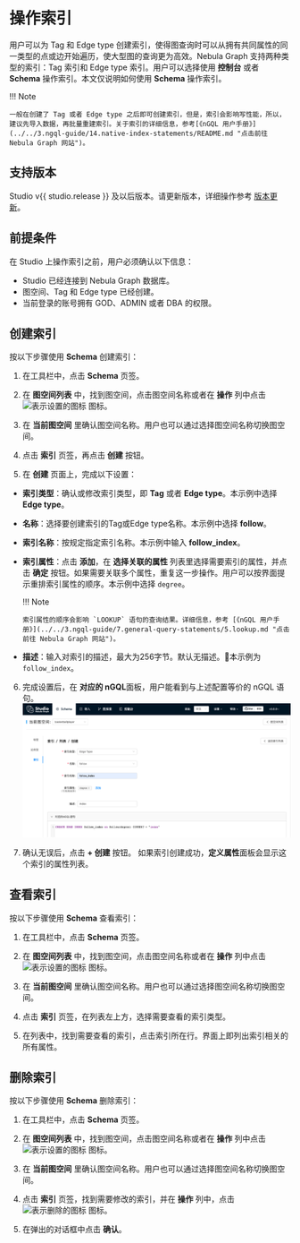 # 操作索引

用户可以为 Tag 和 Edge type 创建索引，使得图查询时可以从拥有共同属性的同一类型的点或边开始遍历，使大型图的查询更为高效。Nebula Graph 支持两种类型的索引：Tag 索引和 Edge type 索引。用户可以选择使用 **控制台** 或者 **Schema** 操作索引。本文仅说明如何使用 **Schema** 操作索引。

!!! Note

    一般在创建了 Tag 或者 Edge type 之后即可创建索引，但是，索引会影响写性能，所以，建议先导入数据，再批量重建索引。关于索引的详细信息，参考[《nGQL 用户手册》](../../3.ngql-guide/14.native-index-statements/README.md "点击前往 Nebula Graph 网站")。

## 支持版本

Studio v{{ studio.release }} 及以后版本。请更新版本，详细操作参考 [版本更新](../about-studio/st-ug-check-updates.md)。

## 前提条件

在 Studio 上操作索引之前，用户必须确认以下信息：

- Studio 已经连接到 Nebula Graph 数据库。
- 图空间、Tag 和 Edge type 已经创建。
- 当前登录的账号拥有 GOD、ADMIN 或者 DBA 的权限。

## 创建索引

按以下步骤使用 **Schema** 创建索引：

1. 在工具栏中，点击 **Schema** 页签。

2. 在 **图空间列表** 中，找到图空间，点击图空间名称或者在 **操作** 列中点击 ![表示设置的图标](../figs/st-ug-018.png "设置") 图标。

3. 在 **当前图空间** 里确认图空间名称。用户也可以通过选择图空间名称切换图空间。

4. 点击 **索引** 页签，再点击 **创建** 按钮。

5. 在 **创建** 页面上，完成以下设置：

  - **索引类型**：确认或修改索引类型，即 **Tag** 或者 **Edge type**。本示例中选择 **Edge type**。
  - **名称**：选择要创建索引的Tag或Edge type名称。本示例中选择 **follow**。
  - **索引名称**：按规定指定索引名称。本示例中输入 **follow_index**。
  - **索引属性**：点击 **添加**，在 **选择关联的属性** 列表里选择需要索引的属性，并点击 **确定** 按钮。如果需要关联多个属性，重复这一步操作。用户可以按界面提示重排索引属性的顺序。本示例中选择 `degree`。

    !!! Note

        索引属性的顺序会影响 `LOOKUP` 语句的查询结果。详细信息，参考 [《nGQL 用户手册》](../../3.ngql-guide/7.general-query-statements/5.lookup.md "点击前往 Nebula Graph 网站")。

  - **描述**：输入对索引的描述，最大为256字节。默认无描述。本示例为 `follow_index`。

6. 完成设置后，在 **对应的 nGQL**面板，用户能看到与上述配置等价的 nGQL 语句。  
![为Edge type action 创建索引](../figs/st-ug-023-2.png "创建索引")

7. 确认无误后，点击 **+ 创建** 按钮。
  如果索引创建成功，**定义属性**面板会显示这个索引的属性列表。

## 查看索引

按以下步骤使用 **Schema** 查看索引：

1. 在工具栏中，点击 **Schema** 页签。

2. 在 **图空间列表** 中，找到图空间，点击图空间名称或者在 **操作** 列中点击 ![表示设置的图标](../figs/st-ug-018.png "设置") 图标。

3. 在 **当前图空间** 里确认图空间名称。用户也可以通过选择图空间名称切换图空间。

4. 点击 **索引** 页签，在列表左上方，选择需要查看的索引类型。

5. 在列表中，找到需要查看的索引，点击索引所在行。界面上即列出索引相关的所有属性。

## 删除索引

按以下步骤使用 **Schema** 删除索引：

1. 在工具栏中，点击 **Schema** 页签。

2. 在 **图空间列表** 中，找到图空间，点击图空间名称或者在 **操作** 列中点击 ![表示设置的图标](../figs/st-ug-018.png "设置") 图标。

3. 在 **当前图空间** 里确认图空间名称。用户也可以通过选择图空间名称切换图空间。

4. 点击 **索引** 页签，找到需要修改的索引，并在 **操作** 列中，点击 ![表示删除的图标](../figs/st-ug-017.png "删除") 图标。

5. 在弹出的对话框中点击 **确认**。
